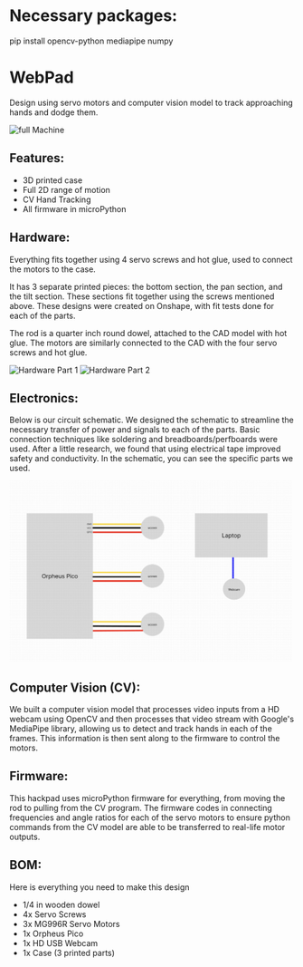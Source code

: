 

# Necessary packages:
pip install opencv-python mediapipe numpy

# WebPad

Design using servo motors and computer vision model to track approaching hands and dodge them.

<img src=assets/full.png alt="full Machine" width="500"/>

## Features:
- 3D printed case
- Full 2D range of motion
- CV Hand Tracking
- All firmware in microPython

## Hardware:
Everything fits together using 4 servo screws and hot glue, used to connect the motors to the case.

It has 3 separate printed pieces: the bottom section, the pan section, and the tilt section. These sections fit together using the screws mentioned above. These designs were created on Onshape, with fit tests done for each of the parts.

The rod is a quarter inch round dowel, attached to the CAD model with hot glue. The motors are similarly connected to the CAD with the four servo screws and hot glue.

<img src=assets/hardware1.png alt="Hardware Part 1" width="500"/>
<img src=assets/hardware2.png alt="Hardware Part 2" width="500"/>

## Electronics:
Below is our circuit schematic. We designed the schematic to streamline the necessary transfer of power and signals to each of the parts. Basic connection techniques like soldering and breadboards/perfboards were used. After a little research, we found that using electrical tape improved safety and conductivity. In the schematic, you can see the specific parts we used.

<img src=assets/schematic.png alt="Schematic" width="500"/>

## Computer Vision (CV):
We built a computer vision model that processes video inputs from a HD webcam using OpenCV and then processes that video stream with Google's MediaPipe library, allowing us to detect and track hands in each of the frames. This information is then sent along to the firmware to control the motors.

## Firmware:
This hackpad uses microPython firmware for everything, from moving the rod to pulling from the CV program. The firmware codes in connecting frequencies and angle ratios for each of the servo motors to ensure python commands from the CV model are able to be transferred to real-life motor outputs.

## BOM:

Here is everything you need to make this design

- 1/4 in wooden dowel
- 4x Servo Screws
- 3x MG996R Servo Motors
- 1x Orpheus Pico
- 1x HD USB Webcam
- 1x Case (3 printed parts)